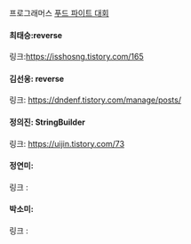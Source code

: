 프로그래머스 [푸드 파이트 대회](https://school.programmers.co.kr/learn/courses/30/lessons/134240)<br>

#### 최태승:reverse
링크:https://isshosng.tistory.com/165

#### 김선웅: reverse
링크: https://dndenf.tistory.com/manage/posts/

#### 정의진: StringBuilder
링크: https://uijin.tistory.com/73

#### 정연미:
링크 : 

#### 박소미: 
링크 :
